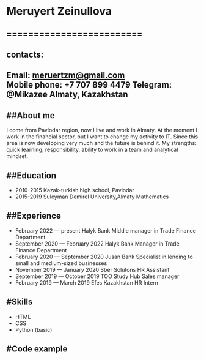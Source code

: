 # Meruyert Zeinullova
=========================
-------------------------
## contacts:
Email: meruertzm@gmail.com  
Mobile phone: +7 707 899 4479
Telegram: @Mikazee
Almaty, Kazakhstan
------------------------

##About me
-----------
I come from Pavlodar region, now I live and work in Almaty.
At the moment I work in the financial sector, but I want to change my activity to IT. 
Since this area is now developing very much and the future is behind it.
My strengths: quick learning, responsibility, ability to work in a team and analytical mindset.

##Education
-----------
- 2010-2015 
Kazak-turkish high school, Pavlodar
- 2015-2019
Suleyman Demirel University,Almaty
Mathematics

##Experience
------------
- February 2022 — present
Halyk Bank
Middle manager in Trade Finance Department
- September 2020 — February 2022
Halyk Bank
Manager in Trade Finance Department
- February 2020 — September 2020
Jusan Bank
Specialist in lending to small and medium-sized businesses
- November 2019 — January 2020
Sber Solutons
HR Assistant
- September 2019 — October 2019
TOO Study Hub
Sales manager
- February 2019 — March 2019
Efes Kazakhstan
HR Intern

#Skills
-------------
- HTML
- CSS
- Python (basic)

#Code example
-------------


